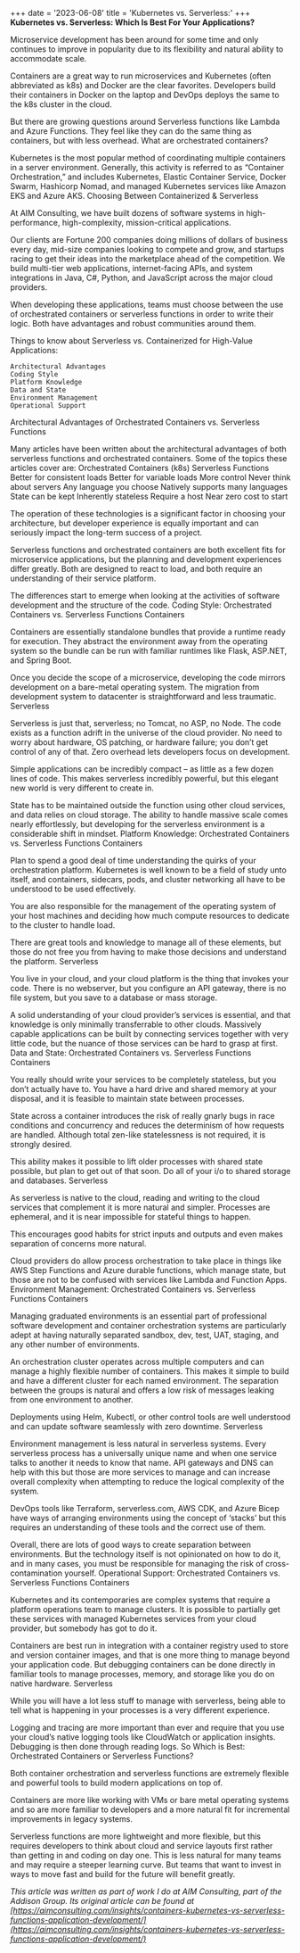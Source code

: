 +++
date = '2023-06-08'
title = 'Kubernetes vs. Serverless:'
+++
**Kubernetes vs. Serverless: Which Is Best For Your Applications?**

Microservice development has been around for some time and only continues to improve in popularity due to its flexibility and natural ability to accommodate scale.

Containers are a great way to run microservices and Kubernetes (often abbreviated as k8s) and Docker are the clear favorites. Developers build their containers in Docker on the laptop and DevOps deploys the same to the k8s cluster in the cloud.

But there are growing questions around Serverless functions like Lambda and Azure Functions. They feel like they can do the same thing as containers, but with less overhead.
What are orchestrated containers?

Kubernetes is the most popular method of coordinating multiple containers in a server environment. Generally, this activity is referred to as “Container Orchestration,” and includes Kubernetes, Elastic Container Service, Docker Swarm, Hashicorp Nomad, and managed Kubernetes services like Amazon EKS and Azure AKS.
Choosing Between Containerized & Serverless

At AIM Consulting, we have built dozens of software systems in high-performance, high-complexity, mission-critical applications.

Our clients are Fortune 200 companies doing millions of dollars of business every day, mid-size companies looking to compete and grow, and startups racing to get their ideas into the marketplace ahead of the competition. We build multi-tier web applications, internet-facing APIs, and system integrations in Java, C#, Python, and JavaScript across the major cloud providers.

When developing these applications, teams must choose between the use of orchestrated containers or serverless functions in order to write their logic. Both have advantages and robust communities around them.

Things to know about Serverless vs. Containerized for High-Value Applications:

    Architectural Advantages
    Coding Style
    Platform Knowledge
    Data and State
    Environment Management
    Operational Support

Architectural Advantages of Orchestrated Containers vs. Serverless Functions

Many articles have been written about the architectural advantages of both serverless functions and orchestrated containers. Some of the topics these articles cover are:
Orchestrated Containers (k8s)	Serverless Functions
Better for consistent loads	Better for variable loads
More control	Never think about servers
Any language you choose	Natively supports many languages
State can be kept	Inherently stateless
Require a host	Near zero cost to start

The operation of these technologies is a significant factor in choosing your architecture, but developer experience is equally important and can seriously impact the long-term success of a project.

Serverless functions and orchestrated containers are both excellent fits for microservice applications, but the planning and development experiences differ greatly. Both are designed to react to load, and both require an understanding of their service platform.

The differences start to emerge when looking at the activities of software development and the structure of the code.
Coding Style: Orchestrated Containers vs. Serverless Functions
Containers

Containers are essentially standalone bundles that provide a runtime ready for execution. They abstract the environment away from the operating system so the bundle can be run with familiar runtimes like Flask, ASP.NET, and Spring Boot.

Once you decide the scope of a microservice, developing the code mirrors development on a bare-metal operating system. The migration from development system to datacenter is straightforward and less traumatic.
Serverless

Serverless is just that, serverless; no Tomcat, no ASP, no Node. The code exists as a function adrift in the universe of the cloud provider. No need to worry about hardware, OS patching, or hardware failure; you don’t get control of any of that. Zero overhead lets developers focus on development.

Simple applications can be incredibly compact – as little as a few dozen lines of code. This makes serverless incredibly powerful, but this elegant new world is very different to create in.

State has to be maintained outside the function using other cloud services, and data relies on cloud storage. The ability to handle massive scale comes nearly effortlessly, but developing for the serverless environment is a considerable shift in mindset.
Platform Knowledge: Orchestrated Containers vs. Serverless Functions
Containers

Plan to spend a good deal of time understanding the quirks of your orchestration platform. Kubernetes is well known to be a field of study unto itself, and containers, sidecars, pods, and cluster networking all have to be understood to be used effectively.

You are also responsible for the management of the operating system of your host machines and deciding how much compute resources to dedicate to the cluster to handle load.

There are great tools and knowledge to manage all of these elements, but those do not free you from having to make those decisions and understand the platform.
Serverless

You live in your cloud, and your cloud platform is the thing that invokes your code. There is no webserver, but you configure an API gateway, there is no file system, but you save to a database or mass storage.

A solid understanding of your cloud provider’s services is essential, and that knowledge is only minimally transferrable to other clouds. Massively capable applications can be built by connecting services together with very little code, but the nuance of those services can be hard to grasp at first.
Data and State: Orchestrated Containers vs. Serverless Functions
Containers

You really should write your services to be completely stateless, but you don’t actually have to. You have a hard drive and shared memory at your disposal, and it is feasible to maintain state between processes.

State across a container introduces the risk of really gnarly bugs in race conditions and concurrency and reduces the determinism of how requests are handled. Although total zen-like statelessness is not required, it is strongly desired.

This ability makes it possible to lift older processes with shared state possible, but plan to get out of that soon. Do all of your i/o to shared storage and databases.
Serverless

As serverless is native to the cloud, reading and writing to the cloud services that complement it is more natural and simpler. Processes are ephemeral, and it is near impossible for stateful things to happen.

This encourages good habits for strict inputs and outputs and even makes separation of concerns more natural.

Cloud providers do allow process orchestration to take place in things like AWS Step Functions and Azure durable functions, which manage state, but those are not to be confused with services like Lambda and Function Apps.
Environment Management: Orchestrated Containers vs. Serverless Functions
Containers

Managing graduated environments is an essential part of professional software development and container orchestration systems are particularly adept at having naturally separated sandbox, dev, test, UAT, staging, and any other number of environments.

An orchestration cluster operates across multiple computers and can manage a highly flexible number of containers. This makes it simple to build and have a different cluster for each named environment. The separation between the groups is natural and offers a low risk of messages leaking from one environment to another.

Deployments using Helm, Kubectl, or other control tools are well understood and can update software seamlessly with zero downtime.
Serverless

Environment management is less natural in serverless systems. Every serverless process has a universally unique name and when one service talks to another it needs to know that name. API gateways and DNS can help with this but those are more services to manage and can increase overall complexity when attempting to reduce the logical complexity of the system.

DevOps tools like Terraform, serverless.com, AWS CDK, and Azure Bicep have ways of arranging environments using the concept of ‘stacks’ but this requires an understanding of these tools and the correct use of them.

Overall, there are lots of good ways to create separation between environments. But the technology itself is not opinionated on how to do it, and in many cases, you must be responsible for managing the risk of cross-contamination yourself.
Operational Support: Orchestrated Containers vs. Serverless Functions
Containers

Kubernetes and its contemporaries are complex systems that require a platform operations team to manage clusters. It is possible to partially get these services with managed Kubernetes services from your cloud provider, but somebody has got to do it.

Containers are best run in integration with a container registry used to store and version container images, and that is one more thing to manage beyond your application code. But debugging containers can be done directly in familiar tools to manage processes, memory, and storage like you do on native hardware.
Serverless

While you will have a lot less stuff to manage with serverless, being able to tell what is happening in your processes is a very different experience.

Logging and tracing are more important than ever and require that you use your cloud’s native logging tools like CloudWatch or application insights. Debugging is then done through reading logs.
So Which is Best: Orchestrated Containers or Serverless Functions?

Both container orchestration and serverless functions are extremely flexible and powerful tools to build modern applications on top of.

Containers are more like working with VMs or bare metal operating systems and so are more familiar to developers and a more natural fit for incremental improvements in legacy systems.

Serverless functions are more lightweight and more flexible, but this requires developers to think about cloud and service layouts first rather than getting in and coding on day one. This is less natural for many teams and may require a steeper learning curve. But teams that want to invest in ways to move fast and build for the future will benefit greatly.

*This article was written as part of work I do at AIM Consulting, part of the Addison Group. Its original article can be found at [https://aimconsulting.com/insights/containers-kubernetes-vs-serverless-functions-application-development/](https://aimconsulting.com/insights/containers-kubernetes-vs-serverless-functions-application-development/)*
